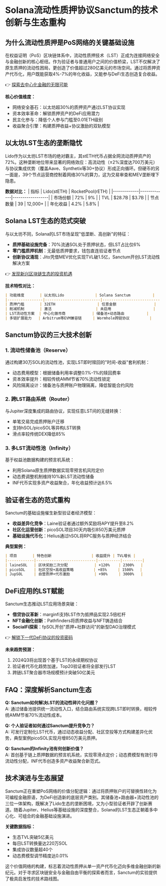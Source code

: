 # Solana流动性质押协议Sanctum的技术创新与生态重构

## 为什么流动性质押是PoS网络的关键基础设施
在权益证明（PoS）区块链体系中，流动性质押技术（LST）正成为连接网络安全与金融创新的核心枢纽。作为验证者与普通用户之间的价值桥梁，LST不仅解决了原生质押的流动性困局，更创造了价值超过280亿美元的市场空间。通过将质押资产代币化，用户既能获取4%-7%的年化收益，又能参与DeFi生态创造复合收益。

👉 [探索去中心化金融的无限可能](https://bit.ly/okx_welcome)

**核心价值维度：**
- 网络安全基石：以太坊超30%的质押资产通过LST协议实现
- 资本效率革命：解锁质押资产的DeFi应用潜力
- 民主化参与：降低个人参与门槛至0.01ETH级别
- 收益聚合引擎：构建质押收益+协议激励的双轨模型

## 以太坊LST生态的垄断隐忧
Lido作为以太坊LST市场的绝对霸主，其stETH代币占据全网流动质押资产的72%。这种垄断地位带来显著的网络效应：高流动性（±2%深度达700万美元）与协议集成优势（覆盖Aave、Synthetix等30+协议）形成正向循环。但硬币的另一面是，39个节点运营商控制着网络30%的算力，这为交易审查和MEV垄断埋下隐患。

**数据对比：**
| 指标        | Lido(stETH) | RocketPool(rETH) |
|-------------|-------------|------------------|
| 市场份额    | 72%         | 9%               |
| TVL         | $28.7B      | $3.7B            |
| 节点数量    | 39          | 12,000+          |
| 年化收益    | 4.2%        | 5.8%             |

## Solana LST生态的范式突破
与以太坊不同，Solana的LST市场呈现"低垄断、高创新"的特征：
- **质押基础设施完备**：70%流通SOL处于质押状态，但LST占比仅6%
- **零门槛质押机制**：无最低质押要求，钱包直连验证者节点
- **创新协议涌现**：Jito凭借MEV优化实现TVL破1.5亿，Sanctum开创LST流动性解决方案

👉 [发现新兴区块链生态的投资机遇](https://bit.ly/okx_welcome)

**技术特性对比：**
```markdown
| 功能维度       | 以太坊Lido              | Solana Sanctum          |
|----------------|-------------------------|--------------------------|
| 质押门槛       | 32ETH                   | 任意金额                 |
| 削减机制       | 激活                    | 未启用                   |
| LST流动性方案  | 中心化做市商            | 储备池+动态路由          |
| 多链扩展能力   | Arbitrum等EVM兼容链     | Wormhole跨链协议         |
```

## Sanctum协议的三大技术创新
### 1. 流动性储备池（Reserve）
通过构建30万SOL的流动性池，实现LST即时赎回的"时间-收益"套利机制：
- 动态费用模型：根据储备利用率调整0.1%-1%的赎回费率
- 资本效率提升：相较传统AMM节省70%流动性锁定
- 风险隔离设计：储备池与质押账户物理隔离，降低智能合约风险

### 2. 跨LST路由系统（Router）
与Jupiter深度集成的路由协议，实现任意LST间的无缝转换：
- 单笔交易完成质押账户迁移
- 支持hSOL/picoSOL等异构LST转换
- 滑点率较传统DEX降低85%

### 3. 多LST流动性池（Infinity）
基于权益池数据构建的预言机系统：
- 利用Solana原生质押数据实现零预言机风险定价
- 动态费调整机制维持10%新LST流动性储备
- INF代币实现多资产收益聚合，年化收益预计达6.5%

## 验证者生态的范式重构
Sanctum的基础设施催生新型验证者经济模型：
- **收益差异化竞争**：Laine验证者通过额外奖励将APY提升至8.2%
- **社区化运营创新**：picoSOL项目30天内吸引850万美元质押
- **基础设施代币化**：Helius通过hSOL将RPC服务与质押经济结合

**典型案例：**
```markdown
| 项目       | 特色创新                  | 收益提升 | TVL增长 |
|------------|---------------------------|----------|---------|
| laineSOL   | 区块奖励二次分配            | +120%    | 2300%   |
| picoSOL    | 社区空投+高收益策略         | +85%     | 1500%   |
| JupSOL     | 自营质押+代币激励           | +90%     | 3000%   |
```

## DeFi应用的LST赋能
Sanctum生态推动LST应用场景突破：
- **借贷协议革新**：marginfi支持LST作为抵押品实现2.5倍杠杆
- **NFT金融化创新**：Pathfinders将质押收益与NFT铸造结合
- **SocialFi探索**：fpSOL开创"质押+社群访问"的新型DAO治理模式

👉 [解锁下一代DeFi协议的投资密码](https://bit.ly/okx_welcome)

**未来趋势预测：**
1. 2024Q3将出现首个基于LST的永续期权协议
2. 验证者代币化趋势加速，Top20验证者将全部发行LST
3. 跨链LST聚合器市场规模预计突破50亿美元

## FAQ：深度解析Sanctum生态
**Q: Sanctum如何解决LST的流动性碎片化问题？**  
A: 通过储备池提供统一流动性入口，结合路由系统实现跨LST即时转换，相较传统AMM节省70%流动性成本。

**Q: 个人验证者如何通过Sanctum提升竞争力？**  
A: 可发行定制化LST代币，通过动态收益分配、社区空投等方式构建差异化优势，典型案例picoSOL实现月增850万美元质押。

**Q: Sanctum的Infinity池有何创新价值？**  
A: 首创基于链上质押数据的预言机系统，实现零滑点定价；动态费模型有效引导流动性分配，INF代币创造多资产收益聚合新范式。

## 技术演进与生态展望
Sanctum正在重塑PoS网络的价值分配逻辑：通过将质押账户的可替换性转化为可编程金融原语，为DeFi创造新的底层资产类别。其储备池+路由器+流动性池的三位一体架构，既解决了Lido生态的垄断困境，又为小型验证者开辟了创新赛道。随着Jupiter、Helius等基础设施的深度整合，Solana的LST生态正朝着多中心化、可组合的金融基础设施演进。

**关键数据指标：**
- 生态TVL突破5亿美元
- 每日LST转换量达220万SOL
- 集成协议数量超40个
- 动态费模型调节精度达0.01%

这个价值网络的构建，标志着流动性质押从单一资产代币化迈向多维金融创新的新纪元。对于寻求区块链安全与金融自由平衡的探索者而言，Sanctum的实验提供了极具启发性的技术路线图。
